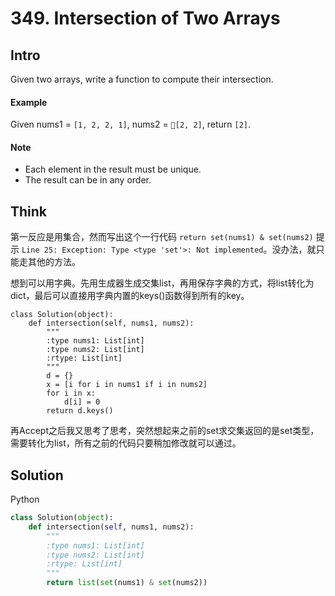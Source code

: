 # 349. Intersection of Two Arrays

## Intro

Given two arrays, write a function to compute their intersection.

#### Example

Given nums1 = `[1, 2, 2, 1]`, nums2 = `[2, 2]`, return `[2]`.

#### Note

* Each element in the result must be unique.
* The result can be in any order.

## Think

第一反应是用集合，然而写出这个一行代码 `return set(nums1) & set(nums2)` 提示 `Line 25: Exception: Type <type 'set'>: Not implemented`。没办法，就只能走其他的方法。

想到可以用字典。先用生成器生成交集list，再用保存字典的方式，将list转化为dict，最后可以直接用字典内置的keys()函数得到所有的key。

```
class Solution(object):
    def intersection(self, nums1, nums2):
        """
        :type nums1: List[int]
        :type nums2: List[int]
        :rtype: List[int]
        """
        d = {}
        x = [i for i in nums1 if i in nums2]
        for i in x:
            d[i] = 0
        return d.keys()
```

再Accept之后我又思考了思考，突然想起来之前的set求交集返回的是set类型，需要转化为list，所有之前的代码只要稍加修改就可以通过。

## Solution

Python
 
```python
class Solution(object):
    def intersection(self, nums1, nums2):
        """
        :type nums1: List[int]
        :type nums2: List[int]
        :rtype: List[int]
        """
        return list(set(nums1) & set(nums2))
```